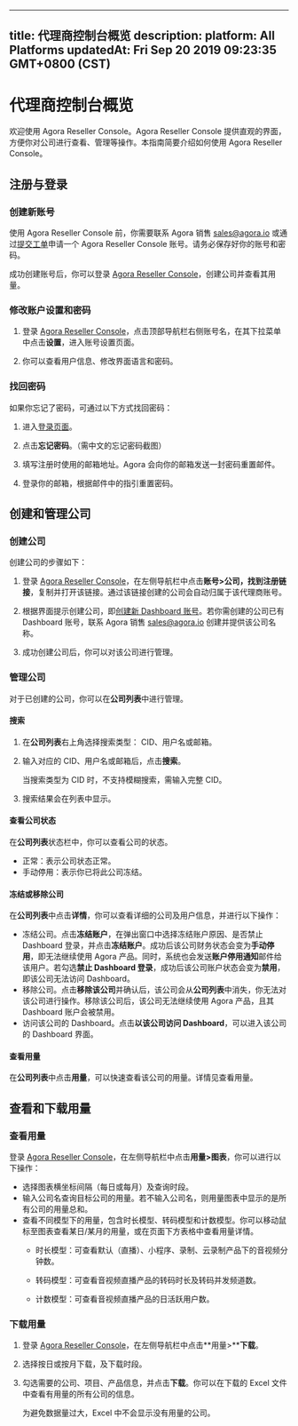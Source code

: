 
---
title: 代理商控制台概览
description: 
platform: All Platforms
updatedAt: Fri Sep 20 2019 09:23:35 GMT+0800 (CST)
---
# 代理商控制台概览
欢迎使用 Agora Reseller Console。Agora Reseller Console 提供直观的界面，方便你对公司进行查看、管理等操作。本指南简要介绍如何使用 Agora Reseller Console。

## 注册与登录

### 创建新账号

使用 Agora Reseller Console 前，你需要联系 Agora 销售 sales@agora.io 或通过[提交工单](https://dashboard.agora.io/support)申请一个 Agora Reseller Console 账号。请务必保存好你的账号和密码。

成功创建账号后，你可以登录 [Agora Reseller Console](https://reseller.agora.io/)，创建公司并查看其用量。

### 修改账户设置和密码

1. 登录 [Agora Reseller Console](https://reseller.agora.io/)，点击顶部导航栏右侧账号名，在其下拉菜单中点击**设置**，进入账号设置页面。
 
2. 你可以查看用户信息、修改界面语言和密码。


### 找回密码

如果你忘记了密码，可通过以下方式找回密码：

1. 进入[登录页面](https://reseller.agora.io/)。
2. 点击**忘记密码**。（需中文的忘记密码截图）

3. 填写注册时使用的邮箱地址。Agora 会向你的邮箱发送一封密码重置邮件。
4. 登录你的邮箱，根据邮件中的指引重置密码。

## 创建和管理公司

### 创建公司

创建公司的步骤如下：

1. 登录 [Agora Reseller Console](https://reseller.agora.io/)，在左侧导航栏中点击**账号>公司，**找到**注册链接**，复制并打开该链接。通过该链接创建的公司会自动归属于该代理商账号。

2. 根据界面提示创建公司，即[创建新 Dashboard 账号](https://docs.agora.io/cn/Agora%20Platform/sign_in_and_sign_up?platform=All%20Platforms#创建新账号)。若你需创建的公司已有 Dashboard 账号，联系 Agora 销售 sales@agora.io 创建并提供该公司名称。
3. 成功创建公司后，你可以对该公司进行管理。

### 管理公司

对于已创建的公司，你可以在**公司列表**中进行管理。



#### 搜索

1. 在**公司列表**右上角选择搜索类型： CID、用户名或邮箱。

2. 输入对应的 CID、用户名或邮箱后，点击**搜索**。

   当搜索类型为 CID 时，不支持模糊搜索，需输入完整 CID。

   

3. 搜索结果会在列表中显示。

#### 查看公司状态

在**公司列表**状态栏中，你可以查看公司的状态。

- 正常：表示公司状态正常。
- 手动停用：表示你已将此公司冻结。

#### 冻结或移除公司

在**公司列表**中点击**详情**，你可以查看详细的公司及用户信息，并进行以下操作：

- 冻结公司。点击**冻结账户**，在弹出窗口中选择冻结账户原因、是否禁止 Dashboard 登录，并点击**冻结账户**。成功后该公司财务状态会变为**手动停用**，即无法继续使用 Agora 产品。同时，系统也会发送**账户停用通知**邮件给该用户。若勾选**禁止 Dashboard 登录**，成功后该公司账户状态会变为**禁用**，即该公司无法访问 Dashboard。
- 移除公司。点击**移除该公司**并确认后，该公司会从**公司列表**中消失，你无法对该公司进行操作。移除该公司后，该公司无法继续使用 Agora 产品，且其 Dashboard 账户会被禁用。
- 访问该公司的 Dashboard。点击**以该公司访问 Dashboard**，可以进入该公司的 Dashboard 界面。

#### 查看用量

在**公司列表**中点击**用量**，可以快速查看该公司的用量。详情见查看用量。

## 查看和下载用量

### 查看用量

登录 [Agora Reseller Console](https://reseller.agora.io/)，在左侧导航栏中点击**用量>图表**，你可以进行以下操作：

- 选择图表横坐标间隔（每日或每月）及查询时段。
- 输入公司名查询目标公司的用量。若不输入公司名，则用量图表中显示的是所有公司的用量总和。
- 查看不同模型下的用量，包含时长模型、转码模型和计数模型。你可以移动鼠标至图表查看某日/某月的用量，或在页面下方表格中查看用量详情。
  - 时长模型：可查看默认（直播）、小程序、录制、云录制产品下的音视频分钟数。
 
  - 转码模型：可查看音视频直播产品的转码时长及转码并发频道数。
  
  - 计数模型：可查看音视频直播产品的日活跃用户数。
  

### 下载用量

1. 登录 [Agora Reseller Console](https://reseller.agora.io/)，在左侧导航栏中点击**用量>****下载**。

2. 选择按日或按月下载，及下载时段。

3. 勾选需要的公司、项目、产品信息，并点击**下载**。你可以在下载的 Excel 文件中查看有用量的所有公司的信息。

   为避免数据量过大，Excel 中不会显示没有用量的公司。
